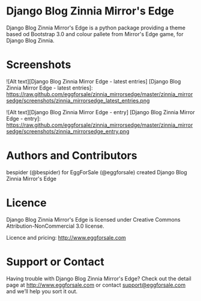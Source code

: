 Django Blog Zinnia Mirror's Edge
=================

Django Blog Zinnia Mirror's Edge is a python package providing a theme based od Bootstrap 3.0 and colour pallete from Mirror's Edge game, for Django Blog Zinnia.

Screenshots
===========

![Alt text][Django Blog Zinnia Mirror Edge - latest entries]
[Django Blog Zinnia Mirror Edge - latest entries]: https://raw.github.com/eggforsale/zinnia_mirrorsedge/master/zinnia_mirrorsedge/screenshots/zinnia_mirrorsedge_latest_entries.png

![Alt text][Django Blog Zinnia Mirror Edge - entry]
[Django Blog Zinnia Mirror Edge - entry]: https://raw.github.com/eggforsale/zinnia_mirrorsedge/master/zinnia_mirrorsedge/screenshots/zinnia_mirrorsedge_entry.png 


Authors and Contributors
=================

bespider (@bespider) for EggForSale (@eggforsale) created Django Blog Zinnia Mirror's Edge

Licence
=======

Django Blog Zinnia Mirror's Edge is licensed under Creative Commons Attribution-NonCommercial 3.0 license.

Licence and pricing: http://www.eggforsale.com

Support or Contact
=================

Having trouble with Django Blog Zinnia Mirror's Edge? Check out the detail page at http://www.eggforsale.com or contact support@eggforsale.com and we’ll help you sort it out.

